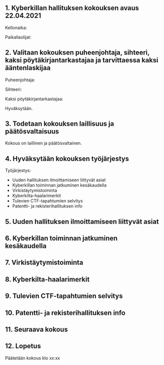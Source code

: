 ## 1. Kyberkillan hallituksen kokouksen avaus 22.04.2021

Kellonaika: 

Paikallaolijat:   

                
                
## 2. Valitaan kokouksen puheenjohtaja, sihteeri, kaksi pöytäkirjantarkastajaa ja tarvittaessa kaksi ääntenlaskijaa

Puheenjohtaja: 

Sihteeri: 

Kaksi pöytäkirjantarkastajaa: 



Hyväksytään.


## 3. Todetaan kokouksen laillisuus ja päätösvaltaisuus

Kokous on laillinen ja päätösvaltainen.


## 4. Hyväksytään kokouksen työjärjestys

Työjärjestys:  

- Uuden hallituksen ilmoittamiseen liittyvät asiat
- Kyberkillan toiminnan jatkuminen kesäkaudella
- Virkistäytymistoiminta
- Kyberkilta-haalarimerkit
- Tulevien CTF-tapahtumien selvitys
- Patentti- ja rekisterihallituksen info



## 5. Uuden hallituksen ilmoittamiseen liittyvät asiat


## 6. Kyberkillan toiminnan jatkuminen kesäkaudella


## 7. Virkistäytymistoiminta


## 8. Kyberkilta-haalarimerkit


## 9. Tulevien CTF-tapahtumien selvitys


## 10. Patentti- ja rekisterihallituksen info


## 11. Seuraava kokous


## 12. Lopetus


Päätetään kokous klo xx:xx
